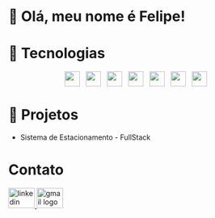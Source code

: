 <h1>👋 Olá, meu nome é <strong>Felipe</strong>!</h1>

<h1>🚀 Tecnologias</h1>
<div style="display: flex; flex-wrap: wrap; justify-content: center; gap: 12px;">
  <img src="https://skillicons.dev/icons?i=html" height="30" />
  <img src="https://skillicons.dev/icons?i=css" height="30"  />
  <img src="https://skillicons.dev/icons?i=javascript" height="30" />
  <img src="https://skillicons.dev/icons?i=react" height="30"  />
  <img src="https://skillicons.dev/icons?i=dotnet" height="30"/>
  <img src="https://skillicons.dev/icons?i=unity" height="30"/>
  <img src="https://skillicons.dev/icons?i=git"  height="30"/>
</div>

<h1>📌 Projetos</h1>
<div>
  <ul>
    <li href="https://github.com/FelipeCostaq/car-parking-app" target="_blank">Sistema de Estacionamento - FullStack</li>
  </ul>
</div>

<h1>Contato</h1>
<div>
  <a href="https://www.linkedin.com/in/felipecostasiq" target="_blank">
    <img src="https://raw.githubusercontent.com/maurodesouza/profile-readme-generator/master/src/assets/icons/social/linkedin/default.svg" width="52" height="40" alt="linkedin logo" />
  </a>
  <a href="mailto:felipecostasiqu@gmail.com" target="_blank">
    <img src="https://raw.githubusercontent.com/maurodesouza/profile-readme-generator/master/src/assets/icons/social/gmail/default.svg" width="52" height="40" alt="gmail logo" />
  </a>
</div>





